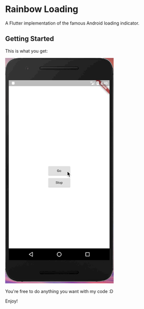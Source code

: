 # Rainbow Loading

A Flutter implementation of the famous Android loading indicator.

## Getting Started

This is what you get:

![rainbow loading gif](media/rainbow_loading.gif)


You're free to do anything you want with my code :D

Enjoy!
